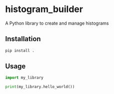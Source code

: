# histogram_builder

A Python library to create and manage histograms

## Installation

```bash
pip install .
```

## Usage

```python
import my_library

print(my_library.hello_world())
```
